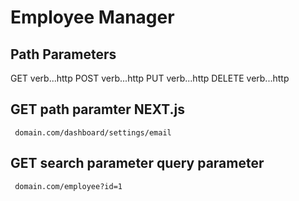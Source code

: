 # Employee Manager

## Path Parameters

GET verb...http
POST verb...http
PUT verb...http
DELETE verb...http

## GET path paramter NEXT.js

```
 domain.com/dashboard/settings/email
```

## GET search parameter query parameter

```
 domain.com/employee?id=1
```
